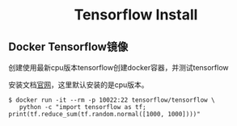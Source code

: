 <center>
    <h1>
        Tensorflow Install
    </h1>
</center>


## Docker Tensorflow镜像

创建使用最新cpu版本tensorflow创建docker容器，并测试tensorflow

安装文档[官网](https://www.tensorflow.org/install/docker)，这里默认安装的是cpu版本。

```shell
$ docker run -it --rm -p 10022:22 tensorflow/tensorflow \
   python -c "import tensorflow as tf; print(tf.reduce_sum(tf.random.normal([1000, 1000])))"
```